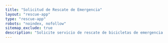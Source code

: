 ```yaml
---
title: "Solicitud de Rescate de Emergencia"
layout: "rescue-app"
type: "rescue-app"
robots: "noindex, nofollow"
sitemap_exclude: true
description: "Solicite servicio de rescate de bicicletas de emergencia en Mallorca. Respuesta rápida para averías, accidentes y emergencias ciclistas en cualquier lugar de la isla."
---
```


